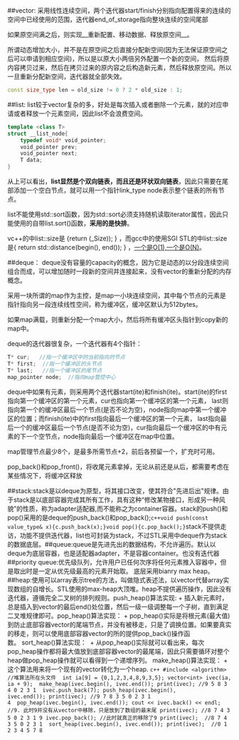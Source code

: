 ##vector:
采用线性连续空间，两个迭代器start/finish分别指向配置得来的连续的空间中已经使用的范围，迭代器end_of_storage指向整块连续的空间尾部   

如果原空间满之后，则实现__重新配置、移动数据、释放原空间__。

所谓动态增加大小，并不是在原空间之后直接分配新空间(因为无法保证原空间之后可以申请到相应空间)，所以是以原大小两倍另外配置一个新的空间，
然后将原内容拷贝过来，然后在拷贝过来的原内容之后构造新元素，然后释放原空间。所以一旦重新分配新空间，迭代器就全部失效。
```c++
const size_type len = old_size != 0 ? 2 * old_size : 1;
```

##list:
list较于vector复杂的多，好处是每次插入或者删除一个元素，就的对应申请或者释放一个元素空间，因此list不会浪费空间。

```c++
template <class T>
struct __list_node{
    typedef void* void_pointer;
    void_pointer prev;
    void_pointer next;
    T data;
}
```
从上可以看出，__list显然是个双向链表，而且还是环状双向链表__，因此只需要在尾部添加一个空白节点，就可以用一个指针link_type node表示整个链表的所有节点。  

list不能使用std::sort函数，因为std::sort必须支持随机读取iterator属性，因此只能使用的自带list.sort()函数，__采用的是快排__。

vc++的中list::size是 {return (_Size));  } ，而gcc中的使用SGI STL的中list::size是{ return std::distance(begin(), end()); } ，[一个是O(1),一个是O(N)](http://stackoverflow.com/questions/228908/is-listsize-really-on)。

##deque：
deque没有容量的capacity的概念，因为它是动态的以分段连续空间组合而成，可以增加随时一段新的空间并连接起来，没有vector的重新分配的内存概念。  

采用一块所谓的map作为主控，是map一小块连续空间，其中每个节点的元素是指针指向另一段连续线性空间，称为缓冲区，缓冲区默认为512bytes。   

如果map满载，则重新分配一个map大小，然后将所有缓冲区头指针到copy新的map中。

deque的迭代器很复杂，一个迭代器有4个指针：
```c++
T* cur;   //指一个缓冲区中的当前指向的节点
T* first;  //指一个缓冲区的头节点
T* last;   //指一个缓冲区的尾节点
map_pointer node;  //指向map管控中心
```

deque中如果有元素，则采用两个迭代器start(ite)和finish(ite)。start(ite)的first指向第一个缓冲区的第一个元素，cur也指向第一个缓冲区的第一个元素，
last则指向第一个的缓冲区最后一个节点(是否不论为空)，node指向map中第一个缓冲区的位置；而finish(ite)中的first指向最后一个缓冲区的第一个元素，
last指向最后一个的缓冲区最后一个节点(是否不论为空)，cur指向最后一个缓冲区的中有元素的下一个空节点，node指向最后一个缓冲区在map中位置。

map管理节点最少8个，是最多所需节点+2，前后各预留一个，扩充时可用。

pop_back()和pop_front()，将收尾元素拿掉，无论从前还是从后，都需要考虑在某些情况下，将缓冲区释放

##stack:stack是以deque为原型，将其接口改变，使其符合"先进后出"规律。由于stack是以底部容器完成其所有工作，具有这种“修改某物接口，形成另一种风貌”的性质，称为adapter适配器,而不能称之为container容器。stack的push()和pop()采用的是deque的push_back()和pop_back();```c++void push(const value_type& x){c.push_back(x);}void pop(){c.pop_back();}```stack不提供走访，功能不提供迭代器，list也可封装为stack，不过STL采用中deque作为stack的数据底层。##queue:queue是先进先出的数据结构，不允许遍历。默认以deque为底层容器，也是适配器adapter，不是容器container。也没有迭代器##priority queue:优先级队列，允许用户已任何次序将任何元素推入容器中，但是取出时是一定从优先级最高的元素开始取。 底层采用bianry max heap。##heap:使用可以array表示tree的方法，叫做隐式表述法，以vector代替array实现数组的自增长。STL使用的max-heap大顶堆。heap不提供遍历操作，因此没有迭代器，遵循完全二叉树的排列规则。push_heap()算法实现: + 插入新元素时，总是插入到vector的最后end()处位置，然后一级一级调整每一个子树，直到满足二叉堆规律即可。pop_heap()算法实现： + pop_heap()实际是将根元素(最大值)到防止底部容器vector的尾端节点，并没有被移走，只是了调换位置。如果要真实的移走，则可以使用底部容器vector的所的提供pop_back()操作函数。 sort_heap()算法实现：  + 从pop_heap()实际就可以看出来，每次pop_heap操作都将最大值放到底部容器vector的最尾端，因此只需要循环对整个heap做pop_heap操作就可以看得到一个递增序列。 make_heap()算法实现： + 这个算法用来将一个现有的vector转化为一个heap. ```c++ #include <algorithm> //堆算法所在头文件  int ia[9] = {0,1,2,3,4,8,9,3,5}; vector<int> ivec(ia, ia + 9);  make_heap(ivec.begin(), ivec.end()); print(ivec); //9 5 8 3 4 0 2 3 1  ivec.push_back(7); push_heap(ivec.begin(), ivec.end()); print(ivec); //9 7 8 3 5 0 2 3 1 4  pop_heap(ivec.begin(), ivec.end()); cout << ivec.back() << endl; //9. 此时9并没有从vector中移除，只是放到了数组的最末尾 print(ivec); //8 7 4 3 5 0 2 3 1 9 ivec.pop_back(); //此时就真正的移除了9 print(ivec);  //8 7 4 3 5 0 2 3 1  sort_heap(ivec.begin(), ivec.end()); print(ivec);  //0 1 2 3 4 5 7 8    ```

